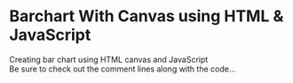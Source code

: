 # Barchart With Canvas using HTML & JavaScript
Creating bar chart using HTML canvas and JavaScript
<br>
Be sure to check out the comment lines along with the code...
